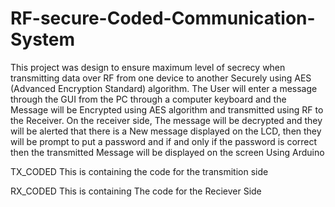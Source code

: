 # RF-secure-Coded-Communication-System
This project was design to ensure maximum level of secrecy when transmitting data over RF 
from one device to another Securely using AES (Advanced Encryption Standard) algorithm. The 
User will enter a message through the GUI from the PC through a computer keyboard and the 
Message will be Encrypted using AES algorithm and transmitted using RF to the Receiver. On 
the receiver side, The message will be decrypted and they will be alerted that there is a New 
message displayed on the LCD, then they will be prompt to put a password and if and only if the 
password is correct then the transmitted Message will be displayed on the screen Using Arduino

TX_CODED
This is containing the code for the transmition side 

RX_CODED
This is containing The code for the Reciever Side


